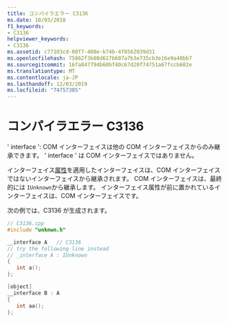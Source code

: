 ```yaml
---
title: コンパイラエラー C3136
ms.date: 10/03/2018
f1_keywords:
- C3136
helpviewer_keywords:
- C3136
ms.assetid: c77103cd-00f7-408e-b74b-4f8562039d31
ms.openlocfilehash: 75862f3b80d617b607a7b3e735cb3e16e9a40bb7
ms.sourcegitcommit: 16fa847794b60bf40c67d20f74751a67fccb602e
ms.translationtype: MT
ms.contentlocale: ja-JP
ms.lasthandoff: 12/03/2019
ms.locfileid: "74757385"
---
```

# <a name="compiler-error-c3136"></a>コンパイラエラー C3136

' interface ': COM インターフェイスは他の COM インターフェイスからのみ継承できます。 ' interface ' は COM インターフェイスではありません。

インターフェイス[属性](../../windows/attributes/interface-attributes.md)を適用したインターフェイスは、COM インターフェイスではないインターフェイスから継承されます。 COM インターフェイスは、最終的には `IUnknown`から継承します。 インターフェイス属性が前に置かれているインターフェイスは、COM インターフェイスです。

次の例では、C3136 が生成されます。

```cpp
// C3136.cpp
#include "unknwn.h"

__interface A   // C3136
// try the following line instead
// _interface A : IUnknown
{
   int a();
};

[object]
__interface B : A
{
   int aa();
};
```
